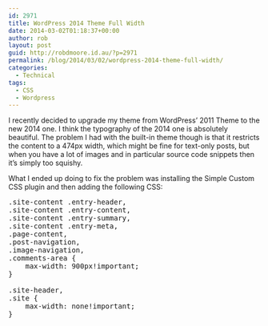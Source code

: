```yaml
---
id: 2971
title: WordPress 2014 Theme Full Width
date: 2014-03-02T01:18:37+00:00
author: rob
layout: post
guid: http://robdmoore.id.au/?p=2971
permalink: /blog/2014/03/02/wordpress-2014-theme-full-width/
categories:
  - Technical
tags:
  - CSS
  - Wordpress
---
```

I recently decided to upgrade my theme from WordPress&#8217; 2011 Theme to the new 2014 one. I think the typography of the 2014 one is absolutely beautiful. The problem I had with the built-in theme though is that it restricts the content to a 474px width, which might be fine for text-only posts, but when you have a lot of images and in particular source code snippets then it&#8217;s simply too squishy.

What I ended up doing to fix the problem was installing the Simple Custom CSS plugin and then adding the following CSS:

<pre class="brush: css; title: ; notranslate" title="">.site-content .entry-header,
.site-content .entry-content,
.site-content .entry-summary,
.site-content .entry-meta,
.page-content,
.post-navigation,
.image-navigation,
.comments-area {
	max-width: 900px!important;
}

.site-header,
.site {
    max-width: none!important;
}
</pre>